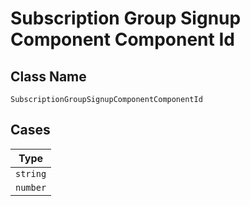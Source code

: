 
# Subscription Group Signup Component Component Id

## Class Name

`SubscriptionGroupSignupComponentComponentId`

## Cases

| Type |
|  --- |
| `string` |
| `number` |

